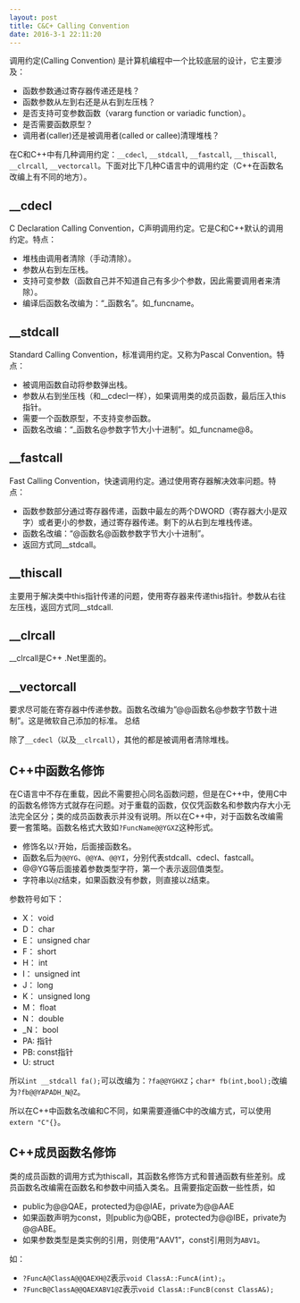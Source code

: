 ```yaml
---
layout: post
title: C&C+ Calling Convention
date: 2016-3-1 22:11:20
---
```


调用约定(Calling Convention) 是计算机编程中一个比较底层的设计，它主要涉及：

* 函数参数通过寄存器传递还是栈？
* 函数参数从左到右还是从右到左压栈？
* 是否支持可变参数函数（vararg function or variadic function）。
* 是否需要函数原型？
* 调用者(caller)还是被调用者(called or callee)清理堆栈？

在C和C++中有几种调用约定：`__cdecl`, `__stdcall`, `__fastcall`, `__thiscall`, `__clrcall`, `__vectorcall`。下面对比下几种C语言中的调用约定（C++在函数名改编上有不同的地方）。

## __cdecl

C Declaration Calling Convention，C声明调用约定。它是C和C++默认的调用约定。特点：

* 堆栈由调用者清除（手动清除）。
* 参数从右到左压栈。
* 支持可变参数（函数自己并不知道自己有多少个参数，因此需要调用者来清除）。
* 编译后函数名改编为：“_函数名”。如_funcname。

## __stdcall

Standard Calling Convention，标准调用约定。又称为Pascal Convention。特点：

* 被调用函数自动将参数弹出栈。
* 参数从右到坐压栈（和__cdecl一样），如果调用类的成员函数，最后压入this指针。
* 需要一个函数原型，不支持变参函数。
* 函数名改编：“_函数名@参数字节大小十进制”。如_funcname@8。

## __fastcall

Fast Calling Convention，快速调用约定。通过使用寄存器解决效率问题。特点：

* 函数参数部分通过寄存器传递，函数中最左的两个DWORD（寄存器大小是双字）或者更小的参数，通过寄存器传递。剩下的从右到左堆栈传递。
* 函数名改编：“@函数名@函数参数字节大小十进制”。
* 返回方式同__stdcall。

## __thiscall

主要用于解决类中this指针传递的问题，使用寄存器来传递this指针。参数从右往左压栈，返回方式同__stdcall.

## __clrcall

__clrcall是C++ .Net里面的。

## __vectorcall

要求尽可能在寄存器中传递参数。函数名改编为”@@函数名@参数字节数十进制”。这是微软自己添加的标准。
总结

除了`__cdecl`（以及`__clrcall`），其他的都是被调用者清除堆栈。


## C++中函数名修饰
在C语言中不存在重载，因此不需要担心同名函数问题，但是在C++中，使用C中的函数名修饰方式就存在问题。对于重载的函数，仅仅凭函数名和参数内存大小无法完全区分；类的成员函数表示并没有说明。所以在C++中，对于函数名改编需要一套策略。函数名格式大致如`?FuncName@@YGXZ`这种形式。

* 修饰名以`?`开始，后面接函数名。
* 函数名后为`@@YG`、`@@YA`、`@@YI`，分别代表stdcall、cdecl、fastcall。
* @@YG等后面接着参数类型字符，第一个表示返回值类型。
* 字符串以`@Z`结束，如果函数没有参数，则直接以`Z`结束。

参数符号如下：

* X： void 
* D： char
* E： unsigned char
* F： short
* H： int
* I： unsigned int
* J： long
* K： unsigned long
* M： float
* N： double
* _N： bool
* PA: 指针
* PB: const指针
* U: struct

所以`int __stdcall fa();`可以改编为：`?fa@@YGHXZ`；`char* fb(int,bool);`改编为`?fb@@YAPADH_N@Z`。

所以在C++中函数名改编和C不同，如果需要遵循C中的改编方式，可以使用`extern "C"{}`。

## C++成员函数名修饰
类的成员函数的调用方式为thiscall，其函数名修饰方式和普通函数有些差别。成员函数名改编需在函数名和参数中间插入类名。且需要指定函数一些性质，如

* public为@@QAE，protected为@@IAE，private为@@AAE
* 如果函数声明为const，则public为@QBE，protected为@@IBE，private为@@ABE。
* 如果参数类型是类实例的引用，则使用“AAV1”，const引用则为`ABV1`。

如：
* `?FuncA@ClassA@@QAEXH@Z`表示`void ClassA::FuncA(int);`。
* `?FuncB@ClassA@@QAEXABV1@Z`表示`void ClassA::FuncB(const ClassA&);`





